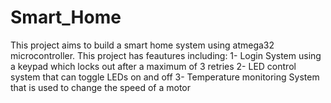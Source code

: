 # Smart_Home
This project aims to build a smart home system using atmega32 microcontroller.
This project has feautures including:
1- Login System using a keypad which locks out after a maximum of 3 retries
2- LED control system that can toggle LEDs on and off
3- Temperature monitoring System that is used to change the speed of a motor
